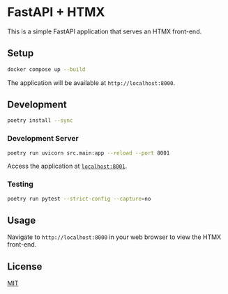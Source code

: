 # FastAPI + HTMX

This is a simple FastAPI application that serves an HTMX front-end.

## Setup

```bash
docker compose up --build
```

The application will be available at `http://localhost:8000`.

## Development

```bash
poetry install --sync
```

### Development Server

```bash
poetry run uvicorn src.main:app --reload --port 8001
```

Access the application at [`localhost:8001`](http://localhost:8001).

### Testing

```bash
poetry run pytest --strict-config --capture=no
```

## Usage

Navigate to `http://localhost:8000` in your web browser to view the HTMX front-end.

## License

[MIT](https://choosealicense.com/licenses/mit/)
